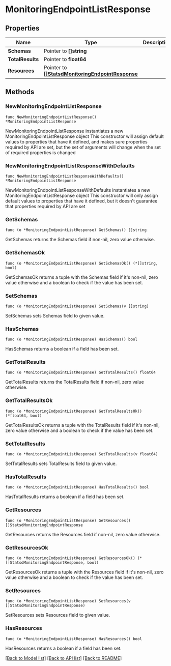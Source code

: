 # MonitoringEndpointListResponse

## Properties

Name | Type | Description | Notes
------------ | ------------- | ------------- | -------------
**Schemas** | Pointer to **[]string** |  | [optional] 
**TotalResults** | Pointer to **float64** |  | [optional] 
**Resources** | Pointer to [**[]StatsdMonitoringEndpointResponse**](StatsdMonitoringEndpointResponse.md) |  | [optional] 

## Methods

### NewMonitoringEndpointListResponse

`func NewMonitoringEndpointListResponse() *MonitoringEndpointListResponse`

NewMonitoringEndpointListResponse instantiates a new MonitoringEndpointListResponse object
This constructor will assign default values to properties that have it defined,
and makes sure properties required by API are set, but the set of arguments
will change when the set of required properties is changed

### NewMonitoringEndpointListResponseWithDefaults

`func NewMonitoringEndpointListResponseWithDefaults() *MonitoringEndpointListResponse`

NewMonitoringEndpointListResponseWithDefaults instantiates a new MonitoringEndpointListResponse object
This constructor will only assign default values to properties that have it defined,
but it doesn't guarantee that properties required by API are set

### GetSchemas

`func (o *MonitoringEndpointListResponse) GetSchemas() []string`

GetSchemas returns the Schemas field if non-nil, zero value otherwise.

### GetSchemasOk

`func (o *MonitoringEndpointListResponse) GetSchemasOk() (*[]string, bool)`

GetSchemasOk returns a tuple with the Schemas field if it's non-nil, zero value otherwise
and a boolean to check if the value has been set.

### SetSchemas

`func (o *MonitoringEndpointListResponse) SetSchemas(v []string)`

SetSchemas sets Schemas field to given value.

### HasSchemas

`func (o *MonitoringEndpointListResponse) HasSchemas() bool`

HasSchemas returns a boolean if a field has been set.

### GetTotalResults

`func (o *MonitoringEndpointListResponse) GetTotalResults() float64`

GetTotalResults returns the TotalResults field if non-nil, zero value otherwise.

### GetTotalResultsOk

`func (o *MonitoringEndpointListResponse) GetTotalResultsOk() (*float64, bool)`

GetTotalResultsOk returns a tuple with the TotalResults field if it's non-nil, zero value otherwise
and a boolean to check if the value has been set.

### SetTotalResults

`func (o *MonitoringEndpointListResponse) SetTotalResults(v float64)`

SetTotalResults sets TotalResults field to given value.

### HasTotalResults

`func (o *MonitoringEndpointListResponse) HasTotalResults() bool`

HasTotalResults returns a boolean if a field has been set.

### GetResources

`func (o *MonitoringEndpointListResponse) GetResources() []StatsdMonitoringEndpointResponse`

GetResources returns the Resources field if non-nil, zero value otherwise.

### GetResourcesOk

`func (o *MonitoringEndpointListResponse) GetResourcesOk() (*[]StatsdMonitoringEndpointResponse, bool)`

GetResourcesOk returns a tuple with the Resources field if it's non-nil, zero value otherwise
and a boolean to check if the value has been set.

### SetResources

`func (o *MonitoringEndpointListResponse) SetResources(v []StatsdMonitoringEndpointResponse)`

SetResources sets Resources field to given value.

### HasResources

`func (o *MonitoringEndpointListResponse) HasResources() bool`

HasResources returns a boolean if a field has been set.


[[Back to Model list]](../README.md#documentation-for-models) [[Back to API list]](../README.md#documentation-for-api-endpoints) [[Back to README]](../README.md)


